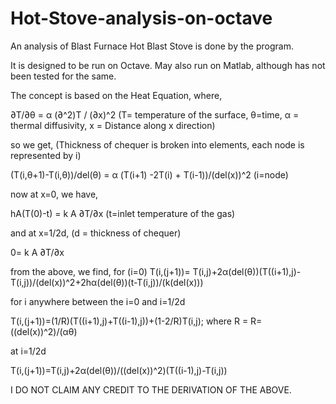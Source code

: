 Hot-Stove-analysis-on-octave
============================

An analysis of Blast  Furnace Hot Blast Stove is done by the program.

It is designed to be run on Octave. May also run on Matlab, although has not been tested for the same.

The concept is based on the Heat Equation, where,


∂T/∂θ = α (∂^2)T / (∂x)^2 (T= temperature of the surface, θ=time, α = thermal diffusivity, x = Distance along x direction)

so we get, (Thickness of chequer is broken into elements, each node is represented by i)

(T(i,θ+1)-T(i,θ))/del(θ) = α (T(i+1) -2T(i) + T(i-1))/(del(x))^2 (i=node)

now at x=0, we have,

hA(T(0)-t) = k A ∂T/∂x (t=inlet temperature of the gas)

and at x=1/2d, (d = thickness of chequer)

0= k A ∂T/∂x

from the above,
we find, for (i=0)
T(i,(j+1))= T(i,j)+2α(del(θ))(T((i+1),j)-T(i,j))/(del(x))^2+2hα(del(θ))(t-T(i,j))/(k(del(x)))

for i anywhere between the i=0 and i=1/2d

T(i,(j+1))=(1/R)(T((i+1),j)+T((i-1),j))+(1-2/R)T(i,j); where R = R=((del(x))^2)/(αθ)

at i=1/2d

T(i,(j+1))=T(i,j)+2α(del(θ))/((del(x))^2)(T((i-1),j)-T(i,j))


I DO NOT CLAIM ANY CREDIT TO THE DERIVATION OF THE ABOVE.
